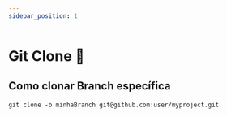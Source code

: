 ```yaml
---
sidebar_position: 1
---
```


# Git Clone 📁

## Como clonar Branch específica
    git clone -b minhaBranch git@github.com:user/myproject.git
